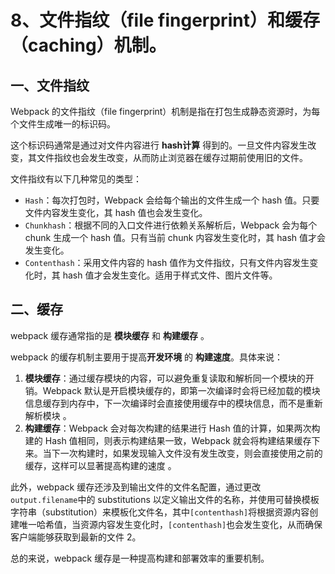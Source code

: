 # 8、文件指纹（file fingerprint）和缓存（caching）机制。

## 一、文件指纹

Webpack 的文件指纹（file fingerprint）机制是指在打包生成静态资源时，为每个文件生成唯一的标识码。

这个标识码通常是通过对文件内容进行 **hash计算** 得到的。一旦文件内容发生改变，其文件指纹也会发生改变，从而防止浏览器在缓存过期前使用旧的文件。

文件指纹有以下几种常见的类型：

- `Hash`：每次打包时，Webpack 会给每个输出的文件生成一个 hash 值。只要文件内容发生变化，其 hash 值也会发生变化。
- `Chunkhash`：根据不同的入口文件进行依赖关系解析后，Webpack 会为每个 chunk 生成一个 hash 值。只有当前 chunk 内容发生变化时，其 hash 值才会发生变化。
- `Contenthash`：采用文件内容的 hash 值作为文件指纹，只有文件内容发生变化时，其 hash 值才会发生变化。适用于样式文件、图片文件等。

## 二、缓存

webpack 缓存通常指的是 **模块缓存** 和 **构建缓存** 。

webpack 的缓存机制主要用于提高**开发环境** 的 **构建速度**。具体来说：

1. ‌**模块缓存**‌：通过缓存模块的内容，可以避免重复读取和解析同一个模块的开销。Webpack 默认是开启模块缓存的，即第一次编译时会将已经加载的模块信息缓存到内存中，下一次编译时会直接使用缓存中的模块信息，而不是重新解析模块 ‌。
2. ‌**构建缓存**‌：Webpack 会对每次构建的结果进行 Hash 值的计算，如果两次构建的 Hash 值相同，则表示构建结果一致，Webpack 就会将构建结果缓存下来。当下一次构建时，如果发现输入文件没有发生改变，则会直接使用之前的缓存，这样可以显著提高构建的速度 ‌。

此外，webpack 缓存还涉及到输出文件的文件名配置，通过更改`output.filename`中的 substitutions 以定义输出文件的名称，并使用可替换模板字符串（substitution）来模板化文件名，其中`[contenthash]`将根据资源内容创建唯一哈希值，当资源内容发生变化时，`[contenthash]`也会发生变化，从而确保客户端能够获取到最新的文件 ‌2。

总的来说，webpack 缓存是一种提高构建和部署效率的重要机制。
